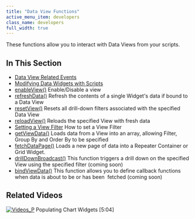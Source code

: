 ```yaml
---
title: "Data View Functions"
active_menu_item: developers
class_name: developers
full_width: true
---
```



These functions allow you to interact with Data Views from your scripts.

## In This Section

 - [Data View Related Events](/developers/documentation/scripting-apis/client-api/data-view-functions/data-view-related-events)
 - [Modifying Data Widgets with Scripts](/developers/documentation/scripting-apis/client-api/data-view-functions/modifying-data-widgets-with-scripts/)
 - [enableView()](/developers/documentation/scripting-apis/client-api/data-view-functions/enableview)
    Enable/Disable a view
 - [refreshData()](/developers/documentation/scripting-apis/client-api/data-view-functions/refrefreshdata)
    Refresh the contents of a single Widget's data if bound to a Data View
 - [resetView()](/developers/documentation/scripting-apis/client-api/data-view-functions/resetview)
    Resets all drill-down filters associated with the specified Data View
 - [reloadView()](/developers/documentation/scripting-apis/client-api/data-view-functions/reloadview)
    Reloads the specified View with fresh data
 - [Setting a View Filter](/developers/documentation/scripting-apis/client-api/data-view-functions/setting-a-view-filter)
    How to set a View Filter
 - [getViewData()](/developers/documentation/scripting-apis/client-api/data-view-functions/getviewdata)
    Loads data from a View into an array, allowing Filter, Group By and Order By to be specified
 - [fetchDataPage()](/developers/documentation/scripting-apis/client-api/data-view-functions/fetchdatapage)
    Loads a new page of data into a Repeater Container or Grid Widget.
 - [drillDownBroadcast()](/developers/documentation/scripting-apis/client-api/data-view-functions/drilldownbroadcast)
    This function triggers a drill down on the specified View using the specified filter (coming soon)
 - [bindViewData()](/developers/documentation/scripting-apis/client-api/data-view-functions/setviewcallback)
    This function allows you to define callback functions when data is about to be or has been  fetched (coming soon)

## Related Videos

[![Videos\_P](/img/docs/videos_p.png)](http://www.youtube.com/v/4FXN_AsiiMs?autoplay=1&hd=1&fs=1&showsearch=0&rel=0&) Populating Chart Widgets [5:04]
